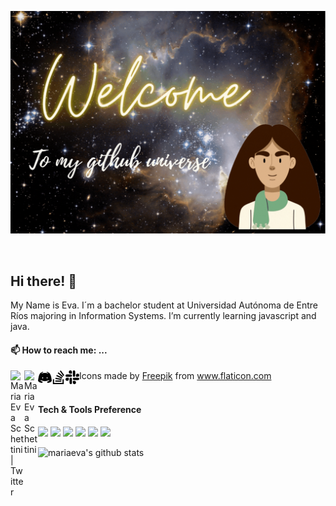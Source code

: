<p align="center">
  <img src="https://github.com/mariaevaschettini/mariaevaschettini/blob/main/Welcome.gif" width="700">
</p>
<br/>

## Hi there! 👋

My Name is Eva. I´m a bachelor student at Universidad Autónoma de Entre Ríos majoring in Information Systems. I’m currently learning javascript and java. 

#### 📫 How to reach me: ...

<a href="https://twitter.com/Maru29059301">
  <img align="left" alt="Maria Eva Schettini | Twitter" width="22px" src="https://cdn.jsdelivr.net/npm/simple-icons@v3/icons/twitter.svg" />
</a>
<a href="https://www.linkedin.com/in/mariaevaschettini/">
  <img align="left" alt="Maria Eva Schettini" width="22px" src="https://cdn.jsdelivr.net/npm/simple-icons@v3/icons/linkedin.svg" />
</a>
<a href="https://discord.com/channels/@me">
  <img align="left" alt="Maria Eva Schettini" width="22px" src="https://github.com/mariaevaschettini/mariaevaschettini/blob/main/discord.png" />
</a>
<a href="https://stackoverflow.com/users/16155007/eva-schettini">
  <img align="left" alt="Maria Eva Schettini" width="22px" src="https://github.com/mariaevaschettini/mariaevaschettini/blob/main/stack-overflow.png" />
</a>
<a href="https://app.slack.com/client/T029UEDAPV2/slack-connect">
  <img align="left" alt="Maria Eva Schettini" width="22px" src="https://github.com/mariaevaschettini/mariaevaschettini/blob/main/slack.png" />
</a>
<div>Icons made by <a href="https://www.freepik.com" title="Freepik">Freepik</a> from <a href="https://www.flaticon.com/" title="Flaticon">www.flaticon.com</a></div>
<br />

#### Tech & Tools Preference

<img src = "https://img.shields.io/badge/-HTML5-E34F26?style=flat&logo=html5&logoColor=white"> <img src = "https://img.shields.io/badge/-CSS3-1572B6?style=flat&logo=css3&logoColor=white">
<img src="https://img.shields.io/badge/-JavaScript-eed718?style=flat&logo=javascript&logoColor=white">
<img src="http://img.shields.io/badge/-Git-F1502F?style=flat&logo=git&logoColor=white">
<img src="http://img.shields.io/badge/-Github-000000?style=flat&logo=github&logoColor=white">
<img src="http://img.shields.io/badge/-VS%20Code-007ACC?style=flat&logo=visual%20studio%20code&logoColor=white"> 

![mariaeva's github stats](https://github-readme-stats.vercel.app/api?username=mariaevaschettini&show_icons=true&theme=radical)
<br />


